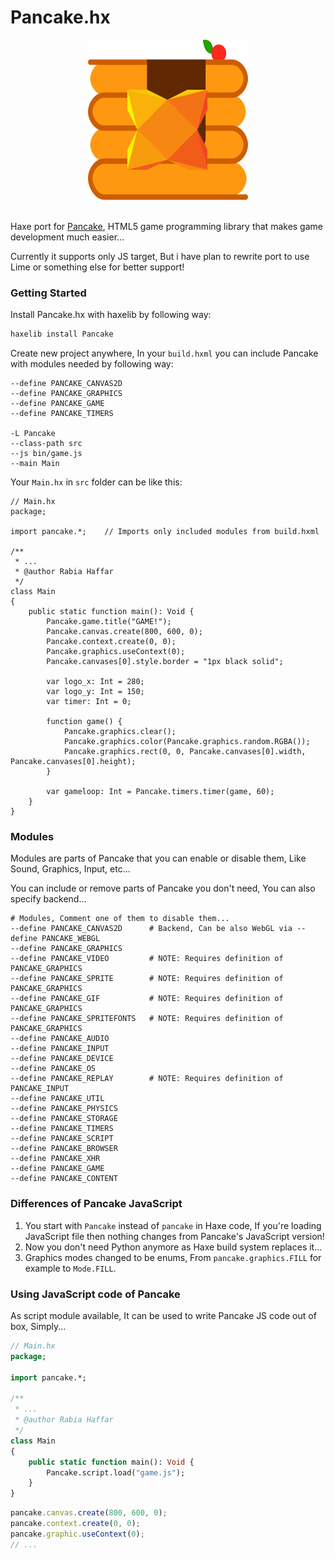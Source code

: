 # Pancake.hx

<div align="center">
	<img src="Pancake.hx.png" width="256" height="256"><br>
</div><br>

Haxe port for [Pancake](https://github.com/Rabios/Pancake), HTML5 game programming library that makes game development much easier...

Currently it supports only JS target, But i have plan to rewrite port to use Lime or something else for better support!

### Getting Started

Install Pancake.hx with haxelib by following way:

```hx
haxelib install Pancake
```

Create new project anywhere, In your `build.hxml` you can include Pancake with modules needed by following way:

```
--define PANCAKE_CANVAS2D
--define PANCAKE_GRAPHICS
--define PANCAKE_GAME
--define PANCAKE_TIMERS

-L Pancake
--class-path src
--js bin/game.js
--main Main
```

Your `Main.hx` in `src` folder can be like this:

```
// Main.hx
package;

import pancake.*;    // Imports only included modules from build.hxml

/**
 * ...
 * @author Rabia Haffar
 */
class Main 
{
    public static function main(): Void {    
        Pancake.game.title("GAME!");
        Pancake.canvas.create(800, 600, 0);
        Pancake.context.create(0, 0);
        Pancake.graphics.useContext(0);
        Pancake.canvases[0].style.border = "1px black solid";
        
        var logo_x: Int = 280;
        var logo_y: Int = 150;
        var timer: Int = 0;
        
        function game() {
            Pancake.graphics.clear();
			Pancake.graphics.color(Pancake.graphics.random.RGBA());
			Pancake.graphics.rect(0, 0, Pancake.canvases[0].width, Pancake.canvases[0].height);
        }
        
        var gameloop: Int = Pancake.timers.timer(game, 60);
    }
}
```

### Modules

Modules are parts of Pancake that you can enable or disable them, Like Sound, Graphics, Input, etc...

You can include or remove parts of Pancake you don't need, You can also specify backend...

```
# Modules, Comment one of them to disable them...
--define PANCAKE_CANVAS2D      # Backend, Can be also WebGL via --define PANCAKE_WEBGL
--define PANCAKE_GRAPHICS
--define PANCAKE_VIDEO         # NOTE: Requires definition of PANCAKE_GRAPHICS
--define PANCAKE_SPRITE        # NOTE: Requires definition of PANCAKE_GRAPHICS
--define PANCAKE_GIF           # NOTE: Requires definition of PANCAKE_GRAPHICS
--define PANCAKE_SPRITEFONTS   # NOTE: Requires definition of PANCAKE_GRAPHICS
--define PANCAKE_AUDIO
--define PANCAKE_INPUT
--define PANCAKE_DEVICE
--define PANCAKE_OS
--define PANCAKE_REPLAY        # NOTE: Requires definition of PANCAKE_INPUT
--define PANCAKE_UTIL
--define PANCAKE_PHYSICS
--define PANCAKE_STORAGE
--define PANCAKE_TIMERS
--define PANCAKE_SCRIPT
--define PANCAKE_BROWSER
--define PANCAKE_XHR
--define PANCAKE_GAME
--define PANCAKE_CONTENT
```

### Differences of Pancake JavaScript

1. You start with `Pancake` instead of `pancake` in Haxe code, If you're loading JavaScript file then nothing changes from Pancake's JavaScript version!
2. Now you don't need Python anymore as Haxe build system replaces it...
3. Graphics modes changed to be enums, From `pancake.graphics.FILL` for example to `Mode.FILL`.

### Using JavaScript code of Pancake

As script module available, It can be used to write Pancake JS code out of box, Simply...

```hx
// Main.hx
package;

import pancake.*;

/**
 * ...
 * @author Rabia Haffar
 */
class Main 
{
    public static function main(): Void {
	    Pancake.script.load("game.js");
    }
}
```

```game.js
pancake.canvas.create(800, 600, 0);
pancake.context.create(0, 0);
pancake.graphic.useContext(0);
// ...
```
